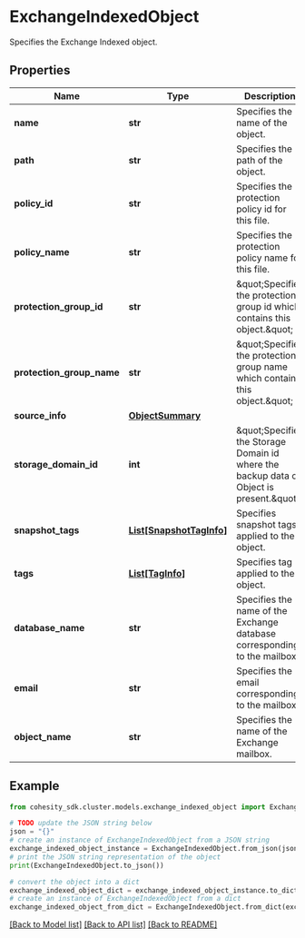 # ExchangeIndexedObject

Specifies the Exchange Indexed object.

## Properties

Name | Type | Description | Notes
------------ | ------------- | ------------- | -------------
**name** | **str** | Specifies the name of the object. | [optional] 
**path** | **str** | Specifies the path of the object. | [optional] 
**policy_id** | **str** | Specifies the protection policy id for this file. | [optional] 
**policy_name** | **str** | Specifies the protection policy name for this file. | [optional] 
**protection_group_id** | **str** | \&quot;Specifies the protection group id which contains this object.\&quot; | [optional] 
**protection_group_name** | **str** | \&quot;Specifies the protection group name which contains this object.\&quot; | [optional] 
**source_info** | [**ObjectSummary**](ObjectSummary.md) |  | [optional] 
**storage_domain_id** | **int** | \&quot;Specifies the Storage Domain id where the backup data of Object is present.\&quot; | [optional] 
**snapshot_tags** | [**List[SnapshotTagInfo]**](SnapshotTagInfo.md) | Specifies snapshot tags applied to the object. | [optional] 
**tags** | [**List[TagInfo]**](TagInfo.md) | Specifies tag applied to the object. | [optional] 
**database_name** | **str** | Specifies the name of the Exchange database corresponding to the mailbox. | [optional] 
**email** | **str** | Specifies the email corresponding to the mailbox. | [optional] 
**object_name** | **str** | Specifies the name of the Exchange mailbox. | [optional] 

## Example

```python
from cohesity_sdk.cluster.models.exchange_indexed_object import ExchangeIndexedObject

# TODO update the JSON string below
json = "{}"
# create an instance of ExchangeIndexedObject from a JSON string
exchange_indexed_object_instance = ExchangeIndexedObject.from_json(json)
# print the JSON string representation of the object
print(ExchangeIndexedObject.to_json())

# convert the object into a dict
exchange_indexed_object_dict = exchange_indexed_object_instance.to_dict()
# create an instance of ExchangeIndexedObject from a dict
exchange_indexed_object_from_dict = ExchangeIndexedObject.from_dict(exchange_indexed_object_dict)
```
[[Back to Model list]](../README.md#documentation-for-models) [[Back to API list]](../README.md#documentation-for-api-endpoints) [[Back to README]](../README.md)


